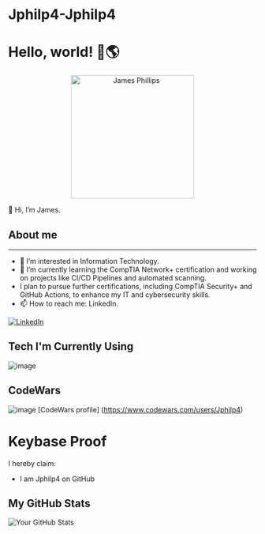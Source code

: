 # Jphilp4-Jphilp4
# Hello, world! 👋🌎

<p align="center">
  <img src= "https://github.com/user-attachments/assets/2b61550b-777a-4b9a-8e1a-2815a5d9ba65" alt="James Phillips" width="250"/>
</p>

👋 Hi, I’m James.

## About me

---

- 👀 I’m interested in Information Technology.
- 🌱 I’m currently learning the CompTIA Network+ certification and working on projects like CI/CD Pipelines and automated scanning.
- I plan to pursue further certifications, including CompTIA Security+ and GitHub Actions, to enhance my IT and cybersecurity skills.
- 📫 How to reach me: LinkedIn.

[![LinkedIn](https://img.shields.io/badge/LinkedIn-0077B5?style=for-the-badge&logo=linkedin&logoColor=white)](https://www.linkedin.com/in/james-phillips-028141308/)


## Tech I'm Currently Using
![image](https://github.com/user-attachments/assets/355dc4ff-ee08-4af6-853a-41e00f7776c3)

## CodeWars
![image](https://github.com/user-attachments/assets/5a2237a6-2438-4bb9-8fe3-c84b33d20e79)
[CodeWars profile] (https://www.codewars.com/users/Jphilp4)

# Keybase Proof

I hereby claim:
* I am Jphilp4 on GitHub


## My GitHub Stats
![Your GitHub Stats](https://github-readme-stats.vercel.app/api?username=Jphilp4&show_icons=true&theme=default)

